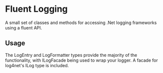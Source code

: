 Fluent Logging
==============

A small set of classes and methods for accessing .Net logging frameworks using a fluent API.

Usage
-------------

The LogEntry and LogFormatter types provide the majority of the functionality, with ILogFacade being used to wrap your logger. A facade for log4net's ILog type
is included.
